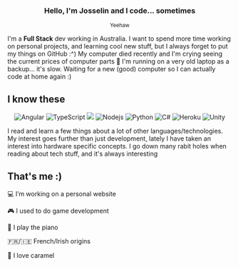 <h3 align="center">Hello, I'm Josselin and I code... sometimes</h3>
<p align="center"><sub>Yeehaw</sub></p>
I'm a <b>Full Stack</b> dev working in Australia.
I want to spend more time working on personal projects, and learning cool new stuff, but I always forget to put my things on GitHub :^)
My computer died recently and I'm crying seeing the current prices of computer parts 🥲 I'm running on a very old laptop as a backup... it's slow.
Waiting for a new (good) computer so I can actually code at home again :)

<h2>I know these</h2>
<p align="center">
    <img alt="Angular" src="https://img.shields.io/badge/-Angular%20-%23DD0031.svg?&style=flat-square&logo=angular&logoColor=white"/>
    <img alt="TypeScript" src="https://img.shields.io/badge/-TypeScript-007ACC?style=flat-square&logo=typescript&logoColor=white" />
    <img src="https://img.shields.io/badge/SASS%20-hotpink.svg?&style=flat-square&logo=SASS&logoColor=white"/>
    <img alt="Nodejs" src="https://img.shields.io/badge/-Nodejs-43853d?style=flat-square&logo=Node.js&logoColor=white" />
    <img alt="Python" src="https://img.shields.io/badge/-Python-F9A03C?style=flat-square&logo=python&logoColor=white" />
    <img alt="C#" src="https://img.shields.io/badge/-C%23%20-%23007ACF.svg?&style=flat-square&logo=c-sharp&logoColor=white"/>
    <img alt="Heroku" src="https://img.shields.io/badge/-Heroku%20-%23430098.svg?&style=flat-square&logo=heroku&logoColor=white"/>
<!--     <img alt="Jenkins" src="https://img.shields.io/badge/-Jenkins%20-%232C5263.svg?&style=flat-square&logo=jenkins&logoColor=white"/> -->
    <img alt="Unity" src="https://img.shields.io/badge/-Unity%20-%23000000.svg?&style=flat-square&logo=unity&logoColor=white"/>
</p>

<p>I read and learn a few things about a lot of other languages/technologies. My interest goes further than just development, lately I have taken an interest into hardware specific concepts. I go down many rabit holes when reading about tech stuff, and it's always interesting</p>

<h2> That's me :)</h2>
<p>💻 I’m working on a personal website</p>
<p>🎮 I used to do game development</p>
<p>🎹 I play the piano</p>
<p>🇫🇷/🇮🇪 French/Irish origins</p>
<p>🍴 I love caramel</p>
